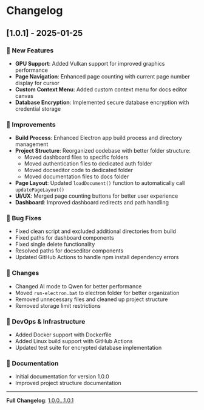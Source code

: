 # Changelog

## [1.0.1] - 2025-01-25

### 🚀 New Features
- **GPU Support**: Added Vulkan support for improved graphics performance
- **Page Navigation**: Enhanced page counting with current page number display for cursor
- **Custom Context Menu**: Added custom context menu for docs editor canvas
- **Database Encryption**: Implemented secure database encryption with credential storage

### 🔧 Improvements
- **Build Process**: Enhanced Electron app build process and directory management
- **Project Structure**: Reorganized codebase with better folder structure:
  - Moved dashboard files to specific folders
  - Moved authentication files to dedicated auth folder
  - Moved docseditor code to dedicated folder
  - Moved documentation files to docs folder
- **Page Layout**: Updated `loadDocument()` function to automatically call `updatePageLayout()`
- **UI/UX**: Merged page counting buttons for better user experience
- **Dashboard**: Improved dashboard redirects and path handling

### 🐛 Bug Fixes
- Fixed clean script and excluded additional directories from build
- Fixed paths for dashboard components
- Fixed single delete functionality
- Resolved paths for docseditor components
- Updated GitHub Actions to handle npm install dependency errors

### 🔄 Changes
- Changed AI mode to Qwen for better performance
- Moved `run-electron.bat` to electron folder for better organization
- Removed unnecessary files and cleaned up project structure
- Removed storage limit restrictions

### 🐳 DevOps & Infrastructure
- Added Docker support with Dockerfile
- Added Linux build support with GitHub Actions
- Updated test suite for encrypted database implementation

### 📝 Documentation
- Initial documentation for version 1.0.0
- Improved project structure documentation

---

**Full Changelog**: [1.0.0...1.0.1](https://github.com/[username]/[repository]/compare/1.0.0...1.0.1)